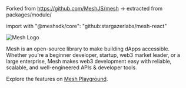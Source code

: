 Forked from https://github.com/MeshJS/mesh -> extracted from packages/module/

import with "@meshsdk/core": "github:stargazerlabs/mesh-react"




![Mesh Logo](https://meshjs.dev/logo-mesh/mesh.png)

Mesh is an open-source library to make building dApps accessible. Whether you're a beginner developer, startup, web3 market leader, or a large enterprise, Mesh makes web3 development easy with reliable, scalable, and well-engineered APIs & developer tools.

Explore the features on [Mesh Playground](https://meshjs.dev/).
